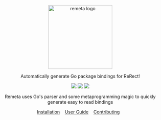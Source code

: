 <p align="center">
    <img src="https://github.com/hrszpuk/remeta/assets/107559570/4fbf5d49-9701-43d9-b7d0-eab1f8e2ff8b" alt="remeta logo" width=200px>
</p>

<p align="center">
    Automatically generate Go package bindings for ReRect!
</p>

<p align="center">
<a href="./LICENSE.md"><img src="https://img.shields.io/badge/license-GPL-green.svg"></a>
<a href="https://github.com/hrszpuk"><img src="https://img.shields.io/github/followers/hrszpuk?style=social"></a>
<a href="https://github.com/hrszpuk/remeta/issues"><img src="https://img.shields.io/github/issues/hrszpuk/inimod"></a>
</p>

<p align="center">
    Remeta uses Go's parser and some metaprogramming magic to quickly generate easy to read bindings<br>
</p>

<p align="center">
    <a href="https://github.com/hrszpuk/remeta/blob/main/INSTALLATION.md">Installation</a>&nbsp;&nbsp;&nbsp;
    <a href="https://github.com/hrszpuk/remeta/blob/main/USER_GUIDE.md">User Guide</a>&nbsp;&nbsp;&nbsp;
    <a href="https://github.com/hrszpuk/remeta/blob/main/CONTRIBUTING.md">Contributing</a>&nbsp;&nbsp;&nbsp;
</p>


